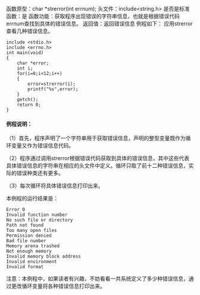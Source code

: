 函数原型：char *strerror(int errnum);
头文件：include<string.h>
是否是标准函数：是
函数功能：获取程序出现错误的字符串信息，也就是根据错误代码errnum查找到具体的错误信息。
返回值：返回错误信息
例程如下： 应用strerror查看几种错误信息。
```  
include <stdio.h>
include <errno.h>
int main(void)
{
    char *error;
    int i;
    for(i=0;i<12;i++)
    {
        error=strerror(i);
        printf("%s",error);
    }
    getch();
    return 0;
}
```

#### 例程说明：

（1）首先，程序声明了一个字符串用于获取错误信息，声明的整型变量既作为循环变量又作为错误信息代码。

（2）程序通过调用strerror根据错误代码获取到具体的错误信息，其中这些代表具体错误信息的字符串在相应的头文件中定义。循环只取了前十二种错误信息，实际的错误种类还有更多。

（3）每次循环将具体错误信息打印出来。

本例程的运行结果是：
```  
Error 0
Invalid function number
No such file or directory
Path not found
Too many open files
Permission denied
Bad file number
Memory arena trashed
Not enough memory
Invalid memory block address
Invalid environment
Invalid format
```

注意：本例程中，如果读者有兴趣，不妨看看一共系统定义了多少种错误信息，通过更改循环变量将各种错误信息打印出来。
